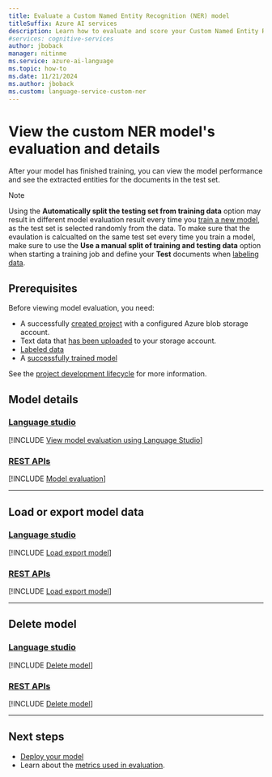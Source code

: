 ```yaml
---
title: Evaluate a Custom Named Entity Recognition (NER) model
titleSuffix: Azure AI services
description: Learn how to evaluate and score your Custom Named Entity Recognition (NER) model
#services: cognitive-services
author: jboback
manager: nitinme
ms.service: azure-ai-language
ms.topic: how-to
ms.date: 11/21/2024
ms.author: jboback
ms.custom: language-service-custom-ner
---
```



# View the custom NER model's evaluation and details

After your model has finished training, you can view the model performance and see the extracted entities for the documents in the test set. 

> [!NOTE]
> Using the **Automatically split the testing set from training data** option may result in different model evaluation result every time you [train a new model](train-model.md), as the test set is selected randomly from the data. To make sure that the evaulation is calcualted on the same test set every time you train a model, make sure to use the **Use a manual split of training and testing data** option when starting a training job and define your **Test** documents when [labeling data](tag-data.md).

## Prerequisites

Before viewing model evaluation, you need:

* A successfully [created project](create-project.md) with a configured Azure blob storage account.
* Text data that [has been uploaded](design-schema.md#data-preparation) to your storage account.
* [Labeled data](tag-data.md)
* A [successfully trained model](train-model.md)

See the [project development lifecycle](../overview.md#project-development-lifecycle) for more information.

## Model details

### [Language studio](#tab/language-studio)

[!INCLUDE [View model evaluation using Language Studio](../includes/language-studio/model-evaluation.md)]

### [REST APIs](#tab/rest-api)

[!INCLUDE [Model evaluation](../includes/rest-api/model-evaluation.md)]

---

## Load or export model data

### [Language studio](#tab/Language-studio)

[!INCLUDE [Load export model](../../conversational-language-understanding/includes/language-studio/load-export-model.md)]


### [REST APIs](#tab/REST-APIs)

[!INCLUDE [Load export model](../../custom-text-classification/includes/rest-api/load-export-model.md)]

---

## Delete model

### [Language studio](#tab/language-studio)

[!INCLUDE [Delete model](../includes/language-studio/delete-model.md)]

### [REST APIs](#tab/rest-api)

[!INCLUDE [Delete model](../includes/rest-api/delete-model.md)]

---

## Next steps

* [Deploy your model](deploy-model.md)
* Learn about the [metrics used in evaluation](../concepts/evaluation-metrics.md). 
